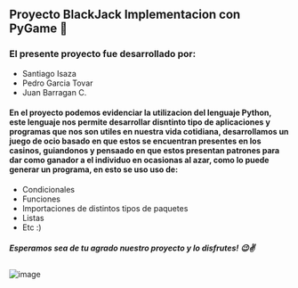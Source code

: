 ## **Proyecto BlackJack Implementacion con PyGame 🎰**

### El presente proyecto fue desarrollado por:
- Santiago Isaza
- Pedro Garcia Tovar
- Juan Barragan C.
#### En el proyecto podemos evidenciar la utilizacion del lenguaje Python, este lenguaje nos permite desarrollar disntinto tipo de aplicaciones y programas que nos son utiles en nuestra vida cotidiana, desarrollamos un juego de ocio basado en que estos se encuentran presentes en los casinos, guiandonos y pensaado en que estos presentan patrones para dar como ganador a el individuo en ocasionas al azar, como lo puede generar un programa, en esto se uso uso de:
- Condicionales
- Funciones
- Importaciones de distintos tipos de paquetes
- Listas
- Etc :)
##### Esperamos sea de tu agrado nuestro proyecto y lo disfrutes! 😉✌

![image](https://www.casinobarcelona.es/blog/wp-content/uploads/2021/07/shutterstock_389218561-1.jpg)

